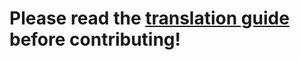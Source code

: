 # Please read the [translation guide](http://wiki.lygneofoundation.org/Contribute_translations) before contributing!
